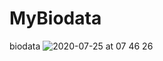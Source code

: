 # MyBiodata
biodata
![2020-07-25 at 07 46 26](https://user-images.githubusercontent.com/54672937/88481776-9543bb00-cf87-11ea-8b2e-1d7b95b2050c.jpeg)
